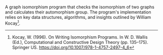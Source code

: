 A graph isomorphism program that checks the isomorphism of two graphs and calculates their automorphism group. 
The program's implementation relies on key data structures, algorithms, and insights outlined by William Kocay[^1]. 

[^1]: Kocay, W. (1996). On Writing Isomorphism Programs. In W. D. Wallis (Ed.), Computational and Constructive Design Theory (pp. 135–175). Springer US. https://doi.org/10.1007/978-1-4757-2497-4_6
